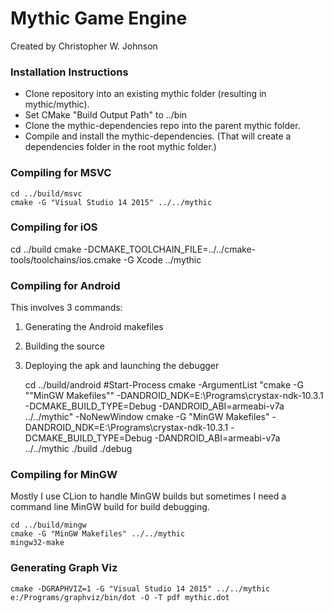 # Mythic Game Engine
Created by Christopher W. Johnson

### Installation Instructions

* Clone repository into an existing mythic folder (resulting in mythic/mythic).
* Set CMake "Build Output Path" to ../bin
* Clone the mythic-dependencies repo into the parent mythic folder.
* Compile and install the mythic-dependencies.  (That will create a dependencies folder in the root mythic folder.)

### Compiling for MSVC
    cd ../build/msvc
    cmake -G "Visual Studio 14 2015" ../../mythic

### Compiling for iOS

  cd ../build
    cmake -DCMAKE_TOOLCHAIN_FILE=../../cmake-tools/toolchains/ios.cmake -G Xcode ../mythic

### Compiling for Android

This involves 3 commands:
1. Generating the Android makefiles
2. Building the source
3. Deploying the apk and launching the debugger


    cd ../build/android
    #Start-Process cmake -ArgumentList "cmake -G ""MinGW Makefiles"" -DANDROID_NDK=E:\Programs\crystax-ndk-10.3.1 -DCMAKE_BUILD_TYPE=Debug -DANDROID_ABI=armeabi-v7a ../../mythic" -NoNewWindow
    cmake -G "MinGW Makefiles" -DANDROID_NDK=E:\Programs\crystax-ndk-10.3.1 -DCMAKE_BUILD_TYPE=Debug -DANDROID_ABI=armeabi-v7a ../../mythic
    ./build
    ./debug

### Compiling for MinGW

Mostly I use CLion to handle MinGW builds but sometimes I need a command line MinGW build for build debugging.

    cd ../build/mingw
    cmake -G "MinGW Makefiles" ../../mythic
    mingw32-make

### Generating Graph Viz

    cmake -DGRAPHVIZ=1 -G "Visual Studio 14 2015" ../../mythic
    e:/Programs/graphviz/bin/dot -O -T pdf mythic.dot

     